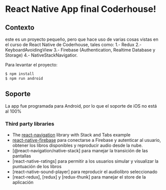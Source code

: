 # React Native App final Coderhouse!

## Contexto

este es un proyecto pequeño, pero que hace uso de varias cosas vistas en el curso de React Native de Coderhouse, tales como:
  1.- Redux
  2.- KeyboardAvoidingView
  3.- Firebase (Authentication, Realtime Database y Storage)
  4.- NativeStackNavigatior.

Para levantar el proyecto:
```bash
$ npm install
$ npm run android
```

## Soporte
La app fue programada para Android, por lo que el soporte de iOS no está al 100%

### Third party libraries
- The [react-navigation](https://github.com/react-navigation/react-navigation) library with Stack and Tabs example
- [react-native-firebase]() para conectarse a Firebase y autenticar al usuario, obtener los libros disponibles y reproducir audio desde la nube.
- [@react-navigation/native-stack] para manejar la transición de las pantallas
- [react-native-ratings] para permitir a los usuarios simular y visualizar la puntuación de los libros
- [react-native-sound-player] para reproducir el audiolibro seleccionado
- [react-redux], [redux] y [redux-thunk] para manejar el store de la aplicación

